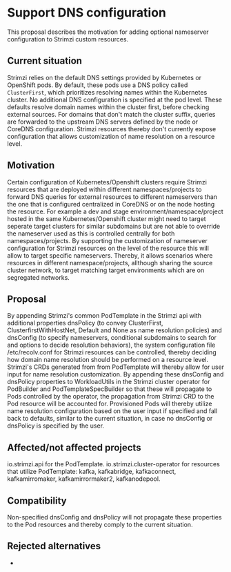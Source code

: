 <!-- This template is provided as an example with sections you may wish to comment on with respect to your proposal. Add or remove sections as required to best articulate the proposal. -->

# Support DNS configuration

This proposal describes the motivation for adding optional nameserver configuration to Strimzi custom resources.

## Current situation

Strimzi relies on the default DNS settings provided by Kubernetes or OpenShift pods.
By default, these pods use a DNS policy called `ClusterFirst`,  which prioritizes resolving names within the Kubernetes cluster. 
No additional DNS configuration is specified at the pod level.
These defaults resolve domain names within the cluster first, before checking external sources.
For domains that don't match the cluster suffix, queries are forwarded to the upstream DNS servers defined by the node or CoreDNS configuration.
Strimzi resources thereby don't currently expose configuration that allows customization of name resolution on a resource level.

## Motivation

Certain configuration of Kubernetes/Openshift clusters require Strimzi resources that are deployed within different namespaces/projects to forward DNS queries for external resources to different nameservers than the one that is configured centralized in CoreDNS or on the node hosting the resource.
For example a dev and stage environment/namespace/project hosted in the same Kubernetes/Openshift cluster might need to target seperate target clusters for similar subdomains but are not able to override the nameserver used as this is controlled centrally for both namespaces/projects. 
By supporting the customization of nameserver configuration for Strimzi resources on the level of the resource this will allow to target specific nameservers. Thereby, it allows scenarios where resources in different namespace/projects, allthough sharing the source cluster network, to target matching target environments which are on segregated networks.

## Proposal

By appending Strimzi's common PodTemplate in the Strimzi api with additional properties dnsPolicy (to convey ClusterFirst, ClusterfirstWithHostNet, Default and None as name resolution policies) and dnsConfig (to specify nameservers, conditional subdomains to search for and options to decide resolution behaviors), the system configuration file /etc/recolv.conf for Strimzi resources can be controlled, thereby deciding how domain name resolution should be performed on a resource level. 
Strimzi's CRDs generated from from PodTemplate will thereby allow for user input for name resolution customization.
By appending these dnsConfig and dnsPolicy properties to WorkloadUtils in the Strimzi cluster operator for PodBuilder and PodTemplateSpecBuilder so that these will propagate to Pods controlled by the operator, the propagation from Strimzi CRD to the Pod resource will be accounted for.
Provisioned Pods will thereby utilize name resolution configuration based on the user input if specified and fall back to defaults, similar to the current situation, in case no dnsConfig or dnsPolicy is specified by the user. 


## Affected/not affected projects

io.strimzi.api for the PodTemplate.
io.strimzi.cluster-operator for resources that utilize PodTemplate: kafka, kafkabridge, kafkaconnect, kafkamirromaker, kafkamirrormaker2, kafkanodepool.

## Compatibility

Non-specified dnsConfig and dnsPolicy will not propagate these properties to the Pod resources and thereby comply to the current situation. 

## Rejected alternatives

-
